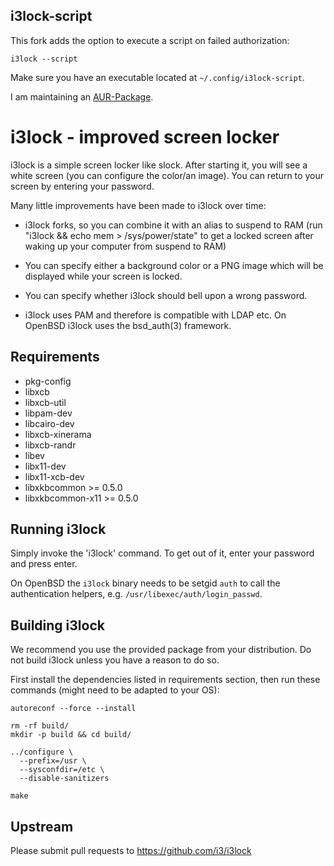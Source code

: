 i3lock-script
-------------
This fork adds the option to execute a script on failed authorization:

    i3lock --script

Make sure you have an executable located at `~/.config/i3lock-script`.

I am maintaining an [AUR-Package](https://aur.archlinux.org/packages/i3lock-script/).

i3lock - improved screen locker
===============================
i3lock is a simple screen locker like slock. After starting it, you will
see a white screen (you can configure the color/an image). You can return
to your screen by entering your password.

Many little improvements have been made to i3lock over time:

- i3lock forks, so you can combine it with an alias to suspend to RAM
  (run "i3lock && echo mem > /sys/power/state" to get a locked screen
   after waking up your computer from suspend to RAM)

- You can specify either a background color or a PNG image which will be
  displayed while your screen is locked.

- You can specify whether i3lock should bell upon a wrong password.

- i3lock uses PAM and therefore is compatible with LDAP etc.
  On OpenBSD i3lock uses the bsd_auth(3) framework.

Requirements
------------
- pkg-config
- libxcb
- libxcb-util
- libpam-dev
- libcairo-dev
- libxcb-xinerama
- libxcb-randr
- libev
- libx11-dev
- libx11-xcb-dev
- libxkbcommon >= 0.5.0
- libxkbcommon-x11 >= 0.5.0

Running i3lock
-------------
Simply invoke the 'i3lock' command. To get out of it, enter your password and
press enter.

On OpenBSD the `i3lock` binary needs to be setgid `auth` to call the
authentication helpers, e.g. `/usr/libexec/auth/login_passwd`.

Building i3lock
---------------
We recommend you use the provided package from your distribution. Do not build
i3lock unless you have a reason to do so.

First install the dependencies listed in requirements section, then run these
commands (might need to be adapted to your OS):
```
autoreconf --force --install

rm -rf build/
mkdir -p build && cd build/

../configure \
  --prefix=/usr \
  --sysconfdir=/etc \
  --disable-sanitizers

make
```

Upstream
--------
Please submit pull requests to https://github.com/i3/i3lock
